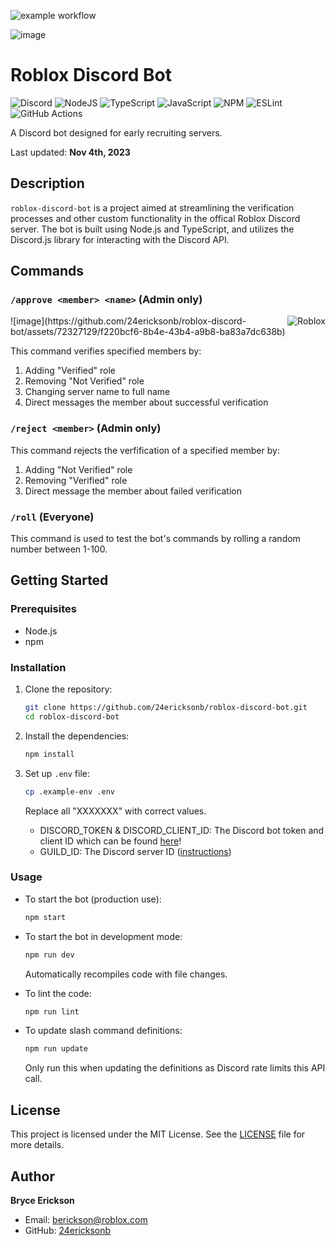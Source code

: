 ![example workflow](https://github.com/24ericksonb/roblox-discord-bot/actions/workflows/main.yml/badge.svg)

![image](https://github.com/24ericksonb/roblox-discord-bot/assets/72327129/4e30a17d-3774-4d54-b48e-82f923f11743)

# Roblox Discord Bot

![Discord](https://img.shields.io/badge/Discord-%235865F2.svg?style=for-the-badge&logo=discord&logoColor=white) ![NodeJS](https://img.shields.io/badge/node.js-6DA55F?style=for-the-badge&logo=node.js&logoColor=white) ![TypeScript](https://img.shields.io/badge/typescript-%23007ACC.svg?style=for-the-badge&logo=typescript&logoColor=white) ![JavaScript](https://img.shields.io/badge/javascript-%23323330.svg?style=for-the-badge&logo=javascript&logoColor=%23F7DF1E) ![NPM](https://img.shields.io/badge/NPM-%23CB3837.svg?style=for-the-badge&logo=npm&logoColor=white) ![ESLint](https://img.shields.io/badge/ESLint-4B3263?style=for-the-badge&logo=eslint&logoColor=white) ![GitHub Actions](https://img.shields.io/badge/github%20actions-%232671E5.svg?style=for-the-badge&logo=githubactions&logoColor=white) 

A Discord bot designed for early recruiting servers. 

Last updated: **Nov 4th, 2023**

## Description

`roblox-discord-bot` is a project aimed at streamlining the verification processes and other custom functionality in the offical Roblox Discord server. The bot is built using Node.js and TypeScript, and utilizes the Discord.js library for interacting with the Discord API.

## Commands

### `/approve <member> <name>` (Admin only)
<img src="https://github.com/24ericksonb/roblox-discord-bot/assets/72327129/f220bcf6-8b4e-43b4-a9b8-ba83a7dc638b" alt="Roblox" title="Roblox Bot" align="right" />
![image](https://github.com/24ericksonb/roblox-discord-bot/assets/72327129/f220bcf6-8b4e-43b4-a9b8-ba83a7dc638b)

This command verifies specified members by:

1. Adding "Verified" role
2. Removing "Not Verified" role
3. Changing server name to full name
4. Direct messages the member about successful verification

### `/reject <member>` (Admin only)

This command rejects the verfification of a specified member by:

1. Adding "Not Verified" role
2. Removing "Verified" role
3. Direct message the member about failed verification

### `/roll` (Everyone)

This command is used to test the bot's commands by rolling a random number between 1-100.

## Getting Started

### Prerequisites

- Node.js
- npm

### Installation

1. Clone the repository:

    ```bash
    git clone https://github.com/24ericksonb/roblox-discord-bot.git
    cd roblox-discord-bot
    ```

2. Install the dependencies:

    ```bash
    npm install
    ```

3. Set up `.env` file:
    ```bash
    cp .example-env .env
    ```
    Replace all "XXXXXXX" with correct values.

    - DISCORD_TOKEN & DISCORD_CLIENT_ID: The Discord bot token and client ID which can be found [here](https://discord.com/developers/applications)!
    - GUILD_ID: The Discord server ID ([instructions](https://support.discord.com/hc/en-us/articles/206346498-Where-can-I-find-my-User-Server-Message-ID-#:~:text=Obtaining%20Server%20IDs%20%2D%20Mobile%20App,name%20and%20select%20Copy%20ID.))

### Usage

- To start the bot (production use):

    ```bash
    npm start
    ```

- To start the bot in development mode:

    ```bash
    npm run dev
    ```

    Automatically recompiles code with file changes.

- To lint the code:

    ```bash
    npm run lint
    ```

- To update slash command definitions:

    ```bash
    npm run update
    ```

    Only run this when updating the definitions as Discord rate limits this API call.

## License

This project is licensed under the MIT License. See the [LICENSE](LICENSE) file for more details.

## Author

**Bryce Erickson**

- Email: berickson@roblox.com
- GitHub: [24ericksonb](https://github.com/24ericksonb)
